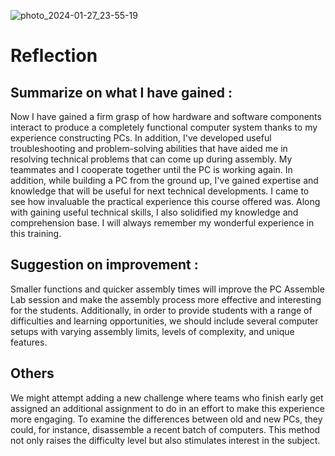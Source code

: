 ![photo_2024-01-27_23-55-19](https://github.com/adriana-munirah/E-portfolio/assets/147963381/569986a0-cdf6-44d2-a5fc-cf48922de214)


# Reflection 
## Summarize on what I have gained :
Now I have gained a firm grasp of how hardware and software components interact to produce a completely functional computer system thanks to my experience constructing PCs. In addition, I've developed useful troubleshooting and problem-solving abilities that have aided me in resolving technical problems that can come up during assembly. My teammates and I cooperate together until the PC is working again. In addition, while building a PC from the ground up, I've gained expertise and knowledge that will be useful for next technical developments. I came to see how invaluable the practical experience this course offered was. Along with gaining useful technical skills, I also solidified my knowledge and comprehension base. I will always remember my wonderful experience in this training. 

## Suggestion on improvement :
Smaller functions and quicker assembly times will improve the PC Assemble Lab session and make the assembly process more effective and interesting for the students. Additionally, in order to provide students with a range of difficulties and learning opportunities, we should include several computer setups with varying assembly limits, levels of complexity, and unique features.

## Others
We might attempt adding a new challenge where teams who finish early get assigned an additional assignment to do in an effort to make this experience more engaging. To examine the differences between old and new PCs, they could, for instance, disassemble a recent batch of computers. This method not only raises the difficulty level but also stimulates interest in the subject. 
